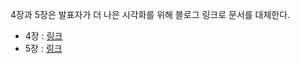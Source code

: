 4장과 5장은 발표자가 더 나은 시각화를 위해 블로그 링크로 문서를 대체한다.

- 4장 : [링크](https://jewoodev.github.io/posts/%EC%A0%84%EC%86%A1_%EA%B3%84%EC%B8%B5/)
- 5장 : [링크](https://jewoodev.github.io/posts/%EC%9D%91%EC%9A%A9_%EA%B3%84%EC%B8%B5/)
